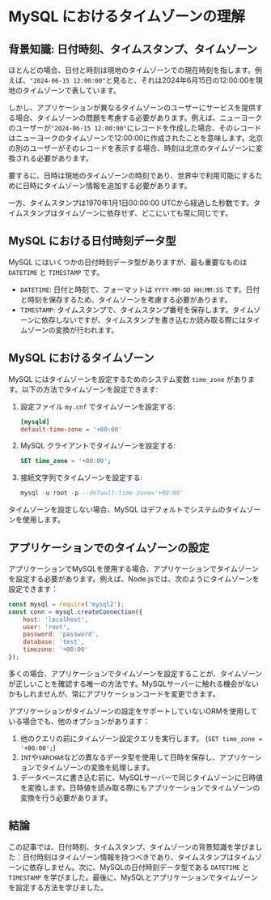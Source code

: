 # MySQL におけるタイムゾーンの理解

## 背景知識: 日付時刻、タイムスタンプ、タイムゾーン

ほとんどの場合、日付と時刻は現地のタイムゾーンでの現在時刻を指します。例えば、`"2024-06-15 12:00:00"`と見ると、それは2024年6月15日の12:00:00を現地のタイムゾーンで表しています。

しかし、アプリケーションが異なるタイムゾーンのユーザーにサービスを提供する場合、タイムゾーンの問題を考慮する必要があります。例えば、ニューヨークのユーザーが`"2024-06-15 12:00:00"`にレコードを作成した場合、そのレコードはニューヨークのタイムゾーンで12:00:00に作成されたことを意味します。北京の別のユーザーがそのレコードを表示する場合、時刻は北京のタイムゾーンに変換される必要があります。

要するに、日時は現地のタイムゾーンの時刻であり、世界中で利用可能にするために日時にタイムゾーン情報を追加する必要があります。

一方、タイムスタンプは1970年1月1日00:00:00 UTCから経過した秒数です。タイムスタンプはタイムゾーンに依存せず、どこにいても常に同じです。

## MySQL における日付時刻データ型

MySQL にはいくつかの日付時刻データ型がありますが、最も重要なものは `DATETIME` と `TIMESTAMP` です。

- `DATETIME`: 日付と時刻で、フォーマットは `YYYY-MM-DD HH:MM:SS` です。日付と時刻を保存するため、タイムゾーンを考慮する必要があります。
- `TIMESTAMP`: タイムスタンプで、タイムスタンプ番号を保存します。タイムゾーンに依存しないですが、タイムスタンプを書き込むか読み取る際にはタイムゾーンの変換が行われます。

## MySQL におけるタイムゾーン

MySQL にはタイムゾーンを設定するためのシステム変数 `time_zone` があります。以下の方法でタイムゾーンを設定できます:

1. 設定ファイル `my.cnf` でタイムゾーンを設定する:

    ```ini
    [mysqld]
    default-time-zone = '+00:00'
    ```

2. MySQL クライアントでタイムゾーンを設定する:

    ```sql
    SET time_zone = '+00:00';
    ```

3. 接続文字列でタイムゾーンを設定する:

    ```sql
    mysql -u root -p --default-time-zone='+00:00'
    ```

タイムゾーンを設定しない場合、MySQL はデフォルトでシステムのタイムゾーンを使用します。

## アプリケーションでのタイムゾーンの設定

アプリケーションでMySQLを使用する場合、アプリケーションでタイムゾーンを設定する必要があります。例えば、Node.jsでは、次のようにタイムゾーンを設定できます：

```javascript
const mysql = require('mysql2');
const conn = mysql.createConnection({
    host: 'localhost',
    user: 'root',
    password: 'password',
    database: 'test',
    timezone: '+00:00'
});
```

多くの場合、アプリケーションでタイムゾーンを設定することが、タイムゾーンが正しいことを確認する唯一の方法です。MySQLサーバーに触れる機会がないかもしれませんが、常にアプリケーションコードを変更できます。

アプリケーションがタイムゾーンの設定をサポートしていないORMを使用している場合でも、他のオプションがあります：

1. 他のクエリの前にタイムゾーン設定クエリを実行します。 (`SET time_zone = '+00:00';`)
2. `INT`や`VARCHAR`などの異なるデータ型を使用して日時を保存し、アプリケーションでタイムゾーンの変換を処理します。
3. データベースに書き込む前に、MySQLサーバーで同じタイムゾーンに日時値を変換します。日時値を読み取る際にもアプリケーションでタイムゾーンの変換を行う必要があります。

## 結論

この記事では、日付時刻、タイムスタンプ、タイムゾーンの背景知識を学びました：日付時刻はタイムゾーン情報を持つべきであり、タイムスタンプはタイムゾーンに依存しません。次に、MySQLの日付時刻データ型である `DATETIME` と `TIMESTAMP` を学びました。最後に、MySQLとアプリケーションでタイムゾーンを設定する方法を学びました。